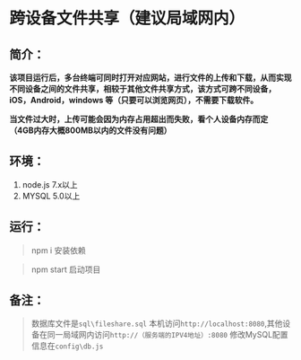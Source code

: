 # **跨设备文件共享（建议局域网内）**

## 简介：

**该项目运行后，多台终端可同时打开对应网站，进行文件的上传和下载，从而实现不同设备之间的文件共享，相较于其他文件共享方式，该方式可跨不同设备，iOS，Android，windows 等（只要可以浏览网页），不需要下载软件。**

**当文件过大时，上传可能会因为内存占用超出而失败，看个人设备内存而定（4GB内存大概800MB以内的文件没有问题）**

## 环境：

1. node.js 7.x以上
2. MYSQL 5.0以上

## 运行：

> npm i 安装依赖

> npm start 启动项目

## 备注：

> 数据库文件是`sql\fileshare.sql`
> 本机访问`http://localhost:8080`,其他设备在同一局域网内访问`http://（服务端的IPV4地址）:8080`
> 修改MySQL配置信息在`config\db.js`